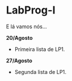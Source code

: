 # LabProg-I

E lá vamos nós...

**20/Agosto**

- Primeira lista de LP1.

**27/Agosto**

- Segunda lista de LP1.


